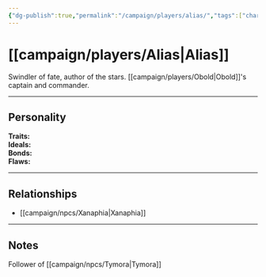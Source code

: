 ```yaml
---
{"dg-publish":true,"permalink":"/campaign/players/alias/","tags":["character","player"],"noteIcon":"","created":"2025-10-26T08:57:28.921-07:00","updated":"2025-10-27T13:40:00.287-07:00"}
---
```



# [[campaign/players/Alias\|Alias]]
Swindler of fate, author of the stars. [[campaign/players/Obold\|Obold]]'s captain and commander. 

---

## Personality
**Traits:**  
**Ideals:**  
**Bonds:**  
**Flaws:**  

---

## Relationships
- [[campaign/npcs/Xanaphia\|Xanaphia]]

---

## Notes
Follower of [[campaign/npcs/Tymora\|Tymora]]

